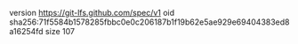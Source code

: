version https://git-lfs.github.com/spec/v1
oid sha256:71f5584b1578285fbbc0e0c206187b1f19b62e5ae929e69404383ed8a16254fd
size 107
